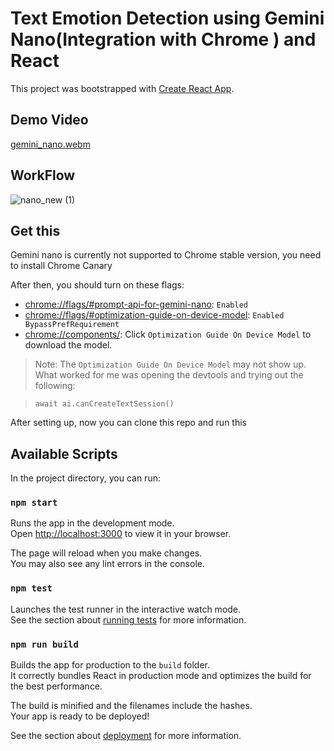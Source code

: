 # Text Emotion Detection using Gemini Nano(Integration with Chrome ) and React

This project was bootstrapped with [Create React App](https://github.com/facebook/create-react-app).

## Demo Video

[gemini_nano.webm](https://github.com/user-attachments/assets/067bbf33-19ce-4daa-b563-a17e2a371932)

## WorkFlow
![nano_new (1)](https://github.com/user-attachments/assets/6ef200aa-5a82-49fb-9c70-ca173900d1dc)


## Get this

Gemini nano is currently not supported to Chrome stable version, you need to install Chrome Canary


After then, you should turn on these flags:
* [chrome://flags/#prompt-api-for-gemini-nano](chrome://flags/#prompt-api-for-gemini-nano): `Enabled`
* [chrome://flags/#optimization-guide-on-device-model](chrome://flags/#optimization-guide-on-device-model): `Enabled BypassPrefRequirement`
* [chrome://components/](chrome://components/): Click `Optimization Guide On Device Model` to download the model.

> Note: The `Optimization Guide On Device Model` may not show up. What worked for me was opening the devtools and trying out the following:

> ```await ai.canCreateTextSession()```

After setting up, now you can clone this repo and run this

## Available Scripts

In the project directory, you can run:

### `npm start`

Runs the app in the development mode.\
Open [http://localhost:3000](http://localhost:3000) to view it in your browser.

The page will reload when you make changes.\
You may also see any lint errors in the console.

### `npm test`

Launches the test runner in the interactive watch mode.\
See the section about [running tests](https://facebook.github.io/create-react-app/docs/running-tests) for more information.

### `npm run build`

Builds the app for production to the `build` folder.\
It correctly bundles React in production mode and optimizes the build for the best performance.

The build is minified and the filenames include the hashes.\
Your app is ready to be deployed!

See the section about [deployment](https://facebook.github.io/create-react-app/docs/deployment) for more information.




